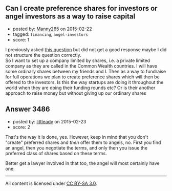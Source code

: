 ## Can I create preference shares for investors or angel investors as a way to raise capital

- posted by: [Manny265](https://stackexchange.com/users/2554771/manny265) on 2015-02-22
- tagged: `financing`, `angel-investors`
- score: 1

I previously asked [this question][1] but did not get a good response maybe I did not structure the question correctly.<br> So I want to set up a company limited by shares, i.e. a private limited company as they are called in the Common Wealth countries. I will have some ordinary shares between my friends and I. Then as a way to fundraise for full operations we plan to create preference shares which will then be offered to the investors. Is this the way startups are doing it throughout the world when they are doing their funding rounds etc? Or is their another approach to raise money but without giving up our ordinary shares


  [1]: https://startups.stackexchange.com/questions/2908/can-i-convert-ordinary-shares-into-preference-redeemable-shares


## Answer 3486

- posted by: [littleadv](https://stackexchange.com/users/307221/littleadv) on 2015-02-23
- score: 2

That's the way it is done, yes. However, keep in mind that you don't "create" preferred shares and *then* offer them to angels, no. First you find an angel, then you negotiate the terms, and only then you issue the preferred class of shares based on these terms.

Better get a lawyer involved in that too, the angel will most certainly have one.



---

All content is licensed under [CC BY-SA 3.0](https://creativecommons.org/licenses/by-sa/3.0/).
